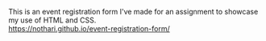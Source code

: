 This is an event registration form I've made for an assignment to showcase my use of HTML and CSS.</br>
https://nothari.github.io/event-registration-form/
